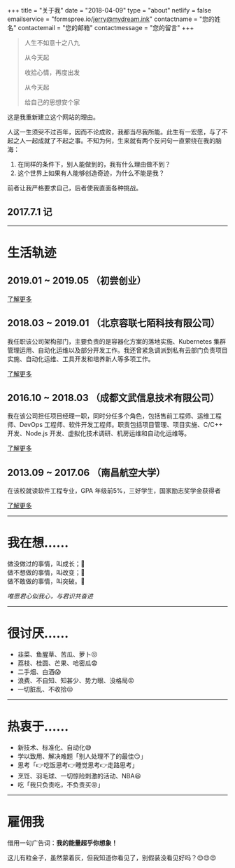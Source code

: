 +++
title = "关于我"
date = "2018-04-09"
type = "about"
netlify = false
emailservice = "formspree.io/jerry@mydream.ink"
contactname = "您的姓名"
contactemail = "您的邮箱"
contactmessage = "您的留言"
+++

> 人生不如意十之八九
> 
> 从今天起
> 
> 收拾心情，再度出发
> 
> 从今天起
> 
> 给自己的思想安个家

这是我重新建立这个网站的理由。

人这一生须臾不过百年，因而不论成败，我都当尽我所能。此生有一宏愿，与了不起之人一起成就了不起之事。不知为何，生来就有两个反问句一直萦绕在我的脑海：

1. 在同样的条件下，别人能做到的，我有什么理由做不到？
2. 这个世界上如果有人能够创造奇迹，为什么不能是我？

前者让我严格要求自己，后者使我直面各种挑战。

2017.7.1 记
---

---

# 生活轨迹

## 2019.01 ~ 2019.05 （初尝创业）

[了解更多](../blog/2019-07/初尝创业)

## 2018.03 ~ 2019.01 （北京容联七陌科技有限公司）

我任职该公司架构部门，主要负责的是容器化方案的落地实施、Kubernetes 集群管理运用、自动化运维以及部分开发工作。我还曾紧急调派到私有云部门负责项目实施、自动化运维、工具开发和培养新人等多项工作。

[了解更多](../blog/2019-07/第二份工作)

## 2016.10 ~ 2018.03 （成都文武信息技术有限公司）

我在该公司担任项目经理一职，同时分任多个角色，包括售前工程师、运维工程师、DevOps 工程师、软件开发工程师。职责包括项目管理、项目实施、C/C++ 开发、Node.js 开发、虚拟化技术调研、机房运维和自动化运维等。

[了解更多](../blog/2019-07/第一份工作)

## 2013.09 ~ 2017.06 （南昌航空大学）

在该校就读软件工程专业，GPA 年级前5%，三好学生，国家励志奖学金获得者

[了解更多](../blog/2019-07/大学)

<!-- 
## 2010.9 ~ 2013.6
## 2007.9 ~ 2010.6
## 2001.9 ~ 2007.6 
-->

---

# 我在想……

做没做过的事情，叫成长；:punch:<br>
做不想做的事情，叫改变；:punch:<br>
做不敢做的事情，叫突破。:punch:

_唯愿君心似我心，与君识共奋进_

---

# 很讨厌……

- 韭菜、鱼腥草、苦瓜、萝卜:confounded:
- 荔枝、桂圆、芒果、哈密瓜:fearful:
- 二手烟、白酒:scream:
- 浪费、不自知、知甚少、势力眼、没格局:angry:
- 一切脏乱、不收拾:unamused:

---

# 热衷于……

- 新技术、标准化、自动化:sweat_smile:
- 学以致用、解决难题「别人处理不了的最佳:smirk:」
- 思考「:point_right:吃饭思考:point_right:睡觉思考:point_right:走路思考」
- 烹饪、羽毛球、一切惊险刺激的活动、NBA:satisfied:
- 吃「我只负责吃，不负责买:stuck_out_tongue_closed_eyes:」

---

# 雇佣我

借用一句广告词：__我的能量超乎你想象！__

这儿有粒金子，虽然蒙着灰，但我知道你看见了，别假装没看见好吗？:heart_eyes::heart_eyes::heart_eyes: